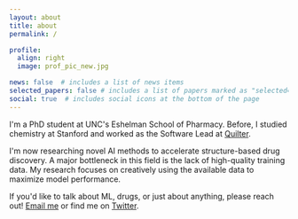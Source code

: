 ```yaml
---
layout: about
title: about
permalink: /

profile:
  align: right
  image: prof_pic_new.jpg

news: false  # includes a list of news items
selected_papers: false # includes a list of papers marked as "selected={true}"
social: true  # includes social icons at the bottom of the page
---
```


I'm a PhD student at UNC's Eshelman School of Pharmacy. Before, I studied chemistry at Stanford and worked as the Software Lead at [Quilter](https://www.quilter.ai).

I'm now researching novel AI methods to accelerate structure-based drug discovery. A major bottleneck in this field is the lack of high-quality training data. My research focuses on creatively using the available data to maximize model performance.

If you'd like to talk about ML, drugs, or just about anything, please reach out! [Email me](mixarcid@unc.edu) or find me on [Twitter](https://twitter.com/brocidiacono).
